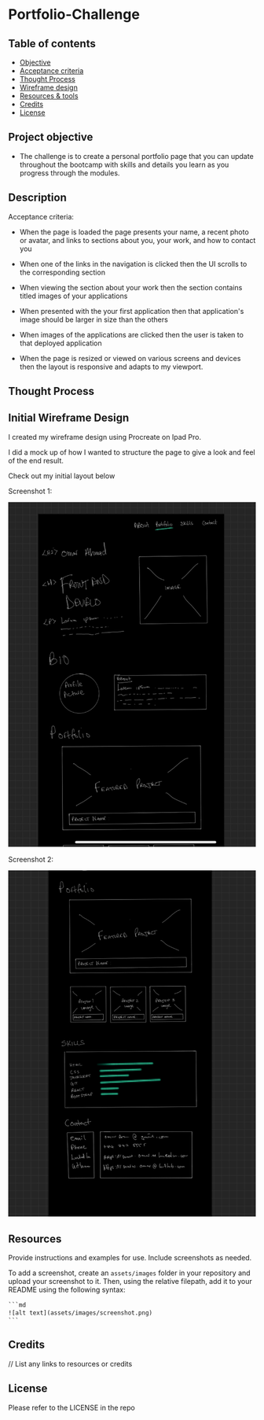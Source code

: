 # Portfolio-Challenge

## Table of contents

- [Objective](#Project-objective)
- [Acceptance criteria](#Description)
- [Thought Process](#Thought-process)
- [Wireframe design](#Initial-wireframe-design)
- [Resources & tools](#Resources)
- [Credits](#Credits)
- [License](#License)

## Project objective
- The challenge is to create a personal portfolio page that you can update throughout the bootcamp with skills and details you learn as you progress through the modules.
## Description

Acceptance criteria:

- When the page is loaded the page presents your name, a recent photo or avatar, and links to sections about you, your work, and how to contact you

- When one of the links in the navigation is clicked then the UI scrolls to the corresponding section

- When viewing the section about your work then the section contains titled images of your applications

- When presented with the your first application then that application's image should be larger in size than the others

- When images of the applications are clicked then the user is taken to that deployed application

- When the page is resized or viewed on various screens and devices then the layout is responsive and adapts to my viewport.

## Thought Process

## Initial Wireframe Design

I created my wireframe design using Procreate on Ipad Pro.

I did a mock up of how I wanted to structure the page to give a look and feel of the end result.

Check out my initial layout below

Screenshot 1:

![Alt text](./assets/images/Screenshot1.jpg)

Screenshot 2:

![Alt text](./assets/images/Screenshot2.jpg)

## Resources

Provide instructions and examples for use. Include screenshots as needed.

To add a screenshot, create an `assets/images` folder in your repository and upload your screenshot to it. Then, using the relative filepath, add it to your README using the following syntax:

    ```md
    ![alt text](assets/images/screenshot.png)
    ```

## Credits

// List any links to resources or credits 

## License

Please refer to the LICENSE in the repo